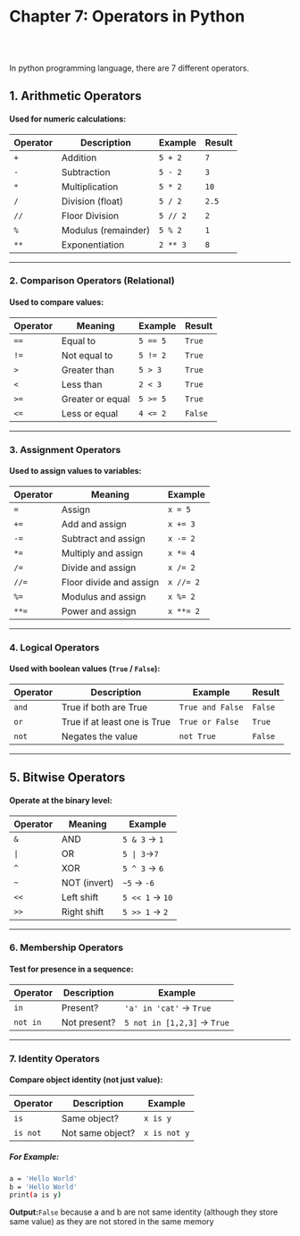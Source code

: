 # Chapter 7: Operators in Python

<br>
<br>

In python programming language, there are 7 different operators. 
## **1. Arithmetic Operators**
#### Used for numeric calculations:
| Operator | Description         | Example  | Result |
| -------- | ------------------- | -------- | ------ |
| `+`      | Addition            | `5 + 2`  | `7`    |
| `-`      | Subtraction         | `5 - 2`  | `3`    |
| `*`      | Multiplication      | `5 * 2`  | `10`   |
| `/`      | Division (float)    | `5 / 2`  | `2.5`  |
| `//`     | Floor Division      | `5 // 2` | `2`    |
| `%`      | Modulus (remainder) | `5 % 2`  | `1`    |
| `**`     | Exponentiation      | `2 ** 3` | `8`    |

---

### **2. Comparison Operators (Relational)**
#### Used to compare values:
| Operator | Meaning          | Example  | Result  |
| -------- | ---------------- | -------- | ------- |
| `==`     | Equal to         | `5 == 5` | `True`  |
| `!=`     | Not equal to     | `5 != 2` | `True`  |
| `>`      | Greater than     | `5 > 3`  | `True`  |
| `<`      | Less than        | `2 < 3`  | `True`  |
| `>=`     | Greater or equal | `5 >= 5` | `True`  |
| `<=`     | Less or equal    | `4 <= 2` | `False` |

---

### **3. Assignment Operators**
#### Used to assign values to variables:
| Operator | Meaning                 | Example   |
| -------- | ----------------------- | --------- |
| `=`      | Assign                  | `x = 5`   |
| `+=`     | Add and assign          | `x += 3`  |
| `-=`     | Subtract and assign     | `x -= 2`  |
| `*=`     | Multiply and assign     | `x *= 4`  |
| `/=`     | Divide and assign       | `x /= 2`  |
| `//=`    | Floor divide and assign | `x //= 2` |
| `%=`     | Modulus and assign      | `x %= 2`  |
| `**=`    | Power and assign        | `x **= 2` |

---

### **4. Logical Operators**
#### Used with boolean values (`True` / `False`):

| Operator | Description                  | Example          | Result  |
| -------- | ---------------------------- | ---------------- | ------- |
| `and`    | True if both are True        | `True and False` | `False` |
| `or`     | True if at least one is True | `True or False`  | `True`  |
| `not`    | Negates the value            | `not True`       | `False` |

---

## **5. Bitwise Operators**
#### Operate at the binary level:

| Operator | Meaning      | Example         | 
| -------- | ------------ | --------------- | 
| `&`      | AND          | `5 & 3` → `1`   | 
| `\|`      | OR           | `5 \| 3`→`7`     |
| `^`      | XOR          | `5 ^ 3` → `6`   |  
| `~`      | NOT (invert) | `~5`    → `-6`  |  
| `<<`     | Left shift   | `5 << 1` → `10` |  
| `>>`     | Right shift  | `5 >> 1` → `2`  |  

---

### **6. Membership Operators**
#### Test for presence in a sequence:
| Operator | Description  | Example                     |
| -------- | ------------ | --------------------------- |
| `in`     | Present?     | `'a' in 'cat'` → `True`     |
| `not in` | Not present? | `5 not in [1,2,3]` → `True` |

---

### **7. Identity Operators**
#### Compare object identity (not just value):
| Operator | Description      | Example      |
| -------- | ---------------- | ------------ |
| `is`     | Same object?     | `x is y`     |
| `is not` | Not same object? | `x is not y` |


##### For Example:
```bash
a = 'Hello World'
b = 'Hello World'
print(a is y)
```
**Output:**```False``` because a and b are not same identity (although they store same value) as they are not stored in the same memory


